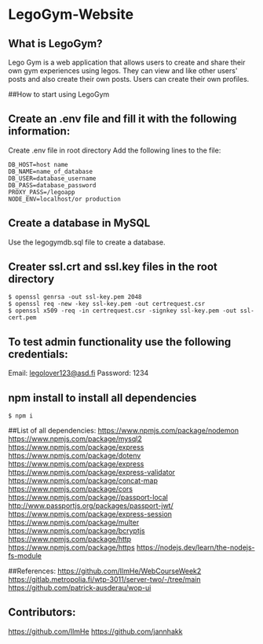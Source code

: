 # LegoGym-Website

## What is LegoGym?
Lego Gym is a web application that allows users to create and share their own gym experiences using legos.
They can view and like other users' posts and also create their own posts.
Users can create their own profiles.

##How to start using LegoGym

## Create an .env file and fill it with the following information:
Create .env file in root directory
Add the following lines to the file:
```
DB_HOST=host name
DB_NAME=name_of_database
DB_USER=database_username
DB_PASS=database_password
PROXY_PASS=/legoapp
NODE_ENV=localhost/or production
```

## Create a database in MySQL
Use the legogymdb.sql file to create a database.

## Creater ssl.crt and ssl.key files in the root directory
```
$ openssl genrsa -out ssl-key.pem 2048
$ openssl req -new -key ssl-key.pem -out certrequest.csr
$ openssl x509 -req -in certrequest.csr -signkey ssl-key.pem -out ssl-cert.pem
```

## To test admin functionality use the following credentials:
Email: legolover123@asd.fi
Password: 1234

## npm install to install all dependencies
```
$ npm i
```
##List of all dependencies:
https://www.npmjs.com/package/nodemon
https://www.npmjs.com/package/mysql2
https://www.npmjs.com/package/express
https://www.npmjs.com/package/dotenv
https://www.npmjs.com/package/express
https://www.npmjs.com/package/express-validator
https://www.npmjs.com/package/concat-map
https://www.npmjs.com/package/cors
https://www.npmjs.com/package//passport-local
http://www.passportjs.org/packages/passport-jwt/
https://www.npmjs.com/package/express-session
https://www.npmjs.com/package/multer
https://www.npmjs.com/package/bcryptjs
https://www.npmjs.com/package/http
https://www.npmjs.com/package/https
https://nodejs.dev/learn/the-nodejs-fs-module

##References:
https://github.com/IlmHe/WebCourseWeek2
https://gitlab.metropolia.fi/wtp-3011/server-two/-/tree/main
https://github.com/patrick-ausderau/wop-ui

## Contributors:
https://github.com/IlmHe
https://github.com/jannhakk
